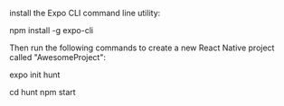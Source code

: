 install the Expo CLI command line utility:

npm install -g expo-cli

Then run the following commands to create a new React Native project called "AwesomeProject":

expo init hunt

cd hunt
npm start 
